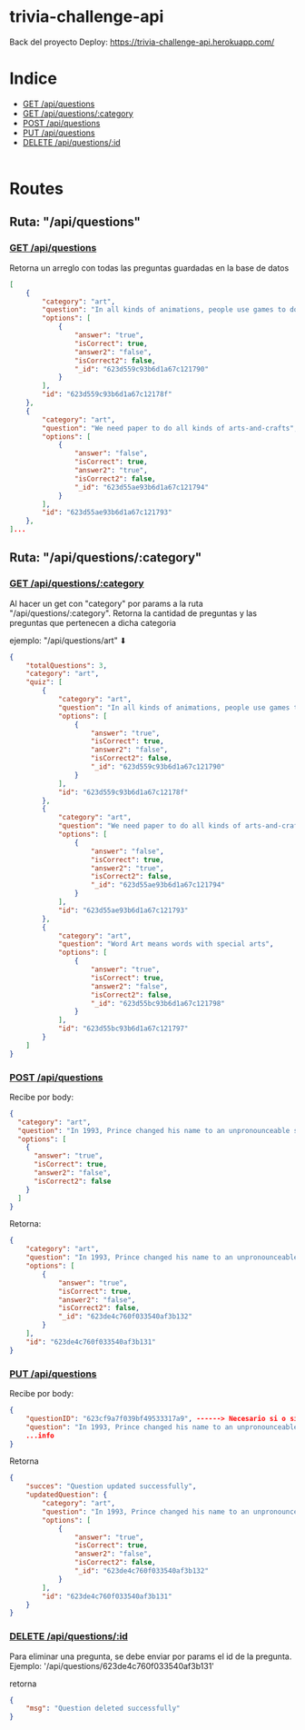 # trivia-challenge-api
Back del proyecto
Deploy: https://trivia-challenge-api.herokuapp.com/

# Indice

<ul>
  <li><a href="#get-api-questions-refs">GET /api/questions</a></li>
  <li><a href="#get-api-questions-refs">GET /api/questions/:category</a></li>
  <li><a href="#post-api-questions-refs">POST /api/questions</a></li>
  <li><a href="#put-api-questions-refs">PUT /api/questions</a></li>
  <li><a href="#del-api-questions-refs">DELETE /api/questions/:id</a></li>
  <br>
</ul>

# Routes

## Ruta: "/api/questions"

<h3 id="get-api-questions-refs"><a href="#get-api-questions-refs">GET /api/questions</a></h3>

Retorna un arreglo con todas las preguntas guardadas en la base de datos
```json
[
    {
        "category": "art",
        "question": "In all kinds of animations, people use games to do them, while some use art apps to do them",
        "options": [
            {
                "answer": "true",
                "isCorrect": true,
                "answer2": "false",
                "isCorrect2": false,
                "_id": "623d559c93b6d1a67c121790"
            }
        ],
        "id": "623d559c93b6d1a67c12178f"
    },
    {
        "category": "art",
        "question": "We need paper to do all kinds of arts-and-crafts",
        "options": [
            {
                "answer": "false",
                "isCorrect": true,
                "answer2": "true",
                "isCorrect2": false,
                "_id": "623d55ae93b6d1a67c121794"
            }
        ],
        "id": "623d55ae93b6d1a67c121793"
    },
]...
```
## Ruta: "/api/questions/:category"

<h3 id="get-api-questions-refs"><a href="#get-api-questions-refs">GET /api/questions/:category</a></h3>

Al hacer un get con "category" por params a la ruta "/api/questions/:category". Retorna la cantidad de preguntas y las preguntas que pertenecen a dicha categoria

ejemplo: "/api/questions/art" ⬇
```json
{
    "totalQuestions": 3,
    "category": "art",
    "quiz": [
        {
            "category": "art",
            "question": "In all kinds of animations, people use games to do them, while some use art apps to do them",
            "options": [
                {
                    "answer": "true",
                    "isCorrect": true,
                    "answer2": "false",
                    "isCorrect2": false,
                    "_id": "623d559c93b6d1a67c121790"
                }
            ],
            "id": "623d559c93b6d1a67c12178f"
        },
        {
            "category": "art",
            "question": "We need paper to do all kinds of arts-and-crafts",
            "options": [
                {
                    "answer": "false",
                    "isCorrect": true,
                    "answer2": "true",
                    "isCorrect2": false,
                    "_id": "623d55ae93b6d1a67c121794"
                }
            ],
            "id": "623d55ae93b6d1a67c121793"
        },
        {
            "category": "art",
            "question": "Word Art means words with special arts",
            "options": [
                {
                    "answer": "true",
                    "isCorrect": true,
                    "answer2": "false",
                    "isCorrect2": false,
                    "_id": "623d55bc93b6d1a67c121798"
                }
            ],
            "id": "623d55bc93b6d1a67c121797"
        }
    ]
}
```
<h3 id="post-api-questions-refs"><a href="#post-api-questions-refs">POST /api/questions</a></h3>

Recibe por body:
```json
{
  "category": "art",
  "question": "In 1993, Prince changed his name to an unpronounceable symbol because he was unhappy with his contract with Warner Bros.",
  "options": [
    {
      "answer": "true",
      "isCorrect": true,
      "answer2": "false",
      "isCorrect2": false
    }
  ]
}
```
Retorna:
```json
{
    "category": "art",
    "question": "In 1993, Prince changed his name to an unpronounceable symbol because he was unhappy with his contract with Warner Bros.",
    "options": [
        {
            "answer": "true",
            "isCorrect": true,
            "answer2": "false",
            "isCorrect2": false,
            "_id": "623de4c760f033540af3b132"
        }
    ],
    "id": "623de4c760f033540af3b131"
}
```

<h3 id="put-api-questions-refs"><a href="#put-api-questions-refs">PUT /api/questions</a></h3>

Recibe por body:

```json
{
    "questionID": "623cf9a7f039bf49533317a9", ------> Necesario si o si
    "question": "In 1993, Prince changed his name to an unpronounceable."
    ...info
}
```
Retorna
```json
{
    "succes": "Question updated successfully",
    "updatedQuestion": {
        "category": "art",
        "question": "In 1993, Prince changed his name to an unpronounceable symbol because he was unhappy with his contract with Warner Bros",
        "options": [
            {
                "answer": "true",
                "isCorrect": true,
                "answer2": "false",
                "isCorrect2": false,
                "_id": "623de4c760f033540af3b132"
            }
        ],
        "id": "623de4c760f033540af3b131"
    }
}
```
<h3 id="del-api-questions-refs"><a href="#del-api-questions-refs">DELETE /api/questions/:id</a></h3>

Para eliminar una pregunta, se debe enviar por params el id de la pregunta. Ejemplo: '/api/questions/623de4c760f033540af3b131'

retorna
```json
{
    "msg": "Question deleted successfully"
}
```
